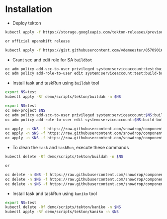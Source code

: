 # Installation

- Deploy tekton
```bash
kubectl apply -f https://storage.googleapis.com/tekton-releases/previous/v0.4.0/release.yaml

or official openshift release

kubectl apply -f https://gist.githubusercontent.com/vdemeester/057090166c0805e8204685b44f6eeb7c/raw/b9415b08110d3d0291250f4a93fe0c9ec09703b3/release.oc.v0.4.0.yaml
```

- Grant scc and edit role for SA `buildbot`
```bash
oc adm policy add-scc-to-user privileged system:serviceaccount:test:build-bot
oc adm policy add-role-to-user edit system:serviceaccount:test:build-bot
```

- Install task and taskRun using `buildah` tool
```bash
export NS=test
kubectl apply -Rf demo/scripts/tekton/buildah -n $NS

export NS=test
oc new-project $NS
oc adm policy add-scc-to-user privileged system:serviceaccount:$NS:build-bot
oc adm policy add-role-to-user edit system:serviceaccount:$NS:build-bot

oc apply -n $NS -f https://raw.githubusercontent.com/snowdrop/component-operator/master/demo/scripts/tekton/buildah/sa.yml
oc apply -n $NS -f https://raw.githubusercontent.com/snowdrop/component-operator/master/demo/scripts/tekton/buildah/task.yml
oc apply -n $NS -f https://raw.githubusercontent.com/snowdrop/component-operator/master/demo/scripts/tekton/buildah/taskrun.yml
```

- To clean the `task` and `taskRun`, execute these commands
```bash
kubectl delete -Rf demo/scripts/tekton/buildah -n $NS

or

oc delete -n $NS -f https://raw.githubusercontent.com/snowdrop/component-operator/master/demo/scripts/tekton/buildah/sa.yml
oc delete -n $NS -f https://raw.githubusercontent.com/snowdrop/component-operator/master/demo/scripts/tekton/buildah/task.yml
oc delete -n $NS -f https://raw.githubusercontent.com/snowdrop/component-operator/master/demo/scripts/tekton/buildah/taskrun.yml
```

- Install task and taskRun using `kaniko` tool
```bash
export NS=test
kubectl delete -Rf demo/scripts/tekton/kaniko -n $NS
kubectl apply -Rf demo/scripts/tekton/kaniko -n $NS
```



